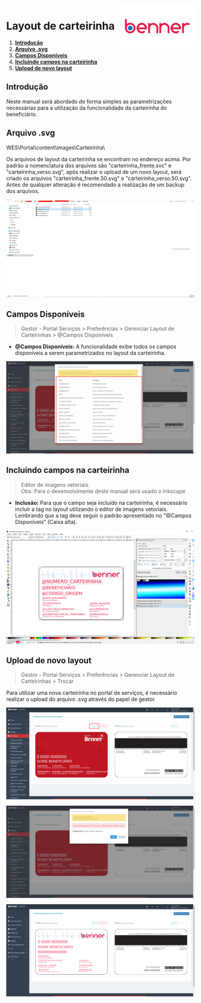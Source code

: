 <img src="../../src/images/benner_rgb.png" align="right"/>

# Layout de carteirinha

1. **[Introdução](#introdução)**
2. **[Arquivo .svg](#arquivo-.svg)**
3. **[Campos Disponíveis](#campos-disponíveis)**
4. **[Incluindo campos na carteirinha](#incluindo-campos-na-carteirinha)**
5. **[Upload de novo layout](#Upload-de-novo-layout)**

## Introdução

Neste manual será abordado de forma simples as parametrizações necessárias para a utilização da funcionalidade da carteirinha do beneficiário.

## Arquivo .svg

WES\Portal\content\images\Carteirinha\

Os arquivos de layout da carteirinha se encontram no endereço acima. Por padrão a nomenclatura dos arquivos são "carteirinha_frente.svc" e "carteirinha_verso.svg", após realizar o upload de um novo layout, será criado os arquivos "carteirinha_frente.50.svg" e "carteirinha_verso.50.svg". Antes de qualquer alteração é recomendado a realização de um backup dos arquivos.

![006](src/images/006.png)

## Campos Disponíveis

> Gestor - Portal Serviços > Preferências > Gerenciar Layout de Carteirinhas > @Campos Disponíveis

* **@Campos Disponíveis:** A funcionalidade exibe todos os campos disponíveis a serem parametrizados no layout da carteirinha.

![001](src/images/001.png)

## Incluindo campos na carteirinha

> Editor de imagens vetoriais.  
Obs: Para o desenvolvimente deste manual será usado o Inkscape

* **Inclusão:** Para que o campo seja incluído na carteirinha, é necessário incluir a tag no layout utilizando o editor de imagens vetoriais. Lembrando que a tag deve seguir o padrão apresentado no "@Campos Disponíveis" (Caixa alta).

![002](src/images/002.png)

## Upload de novo layout

> Gestor - Portal Serviços > Preferências > Gerenciar Layout de Carteirinhas > Trocar

Para utilizar uma nova carteirinha no portal de serviços, é necessário realizar o upload do arquivo .svg através do papel de gestor.

![003](src/images/003.png)

![004](src/images/004.png)

![005](src/images/005.png)
